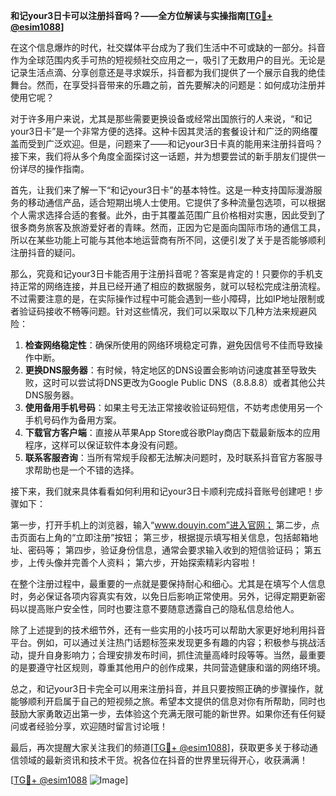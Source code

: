 **和记your3日卡可以注册抖音吗？——全方位解读与实操指南[[TG💪+ @esim1088](https://t.me/s/esim1088)]**

在这个信息爆炸的时代，社交媒体平台成为了我们生活中不可或缺的一部分。抖音作为全球范围内炙手可热的短视频社交应用之一，吸引了无数用户的目光。无论是记录生活点滴、分享创意还是寻求娱乐，抖音都为我们提供了一个展示自我的绝佳舞台。然而，在享受抖音带来的乐趣之前，首先要解决的问题是：如何成功注册并使用它呢？

对于许多用户来说，尤其是那些需要更换设备或经常出国旅行的人来说，“和记your3日卡”是一个非常方便的选择。这种卡因其灵活的套餐设计和广泛的网络覆盖而受到广泛欢迎。但是，问题来了——和记your3日卡真的能用来注册抖音吗？接下来，我们将从多个角度全面探讨这一话题，并为想要尝试的新手朋友们提供一份详尽的操作指南。

首先，让我们来了解一下“和记your3日卡”的基本特性。这是一种支持国际漫游服务的移动通信产品，适合短期出境人士使用。它提供了多种流量包选项，可以根据个人需求选择合适的套餐。此外，由于其覆盖范围广且价格相对实惠，因此受到了很多商务旅客及旅游爱好者的青睐。然而，正因为它是面向国际市场的通信工具，所以在某些功能上可能与其他本地运营商有所不同，这便引发了关于是否能够顺利注册抖音的疑问。

那么，究竟和记your3日卡能否用于注册抖音呢？答案是肯定的！只要你的手机支持正常的网络连接，并且已经开通了相应的数据服务，就可以轻松完成注册流程。不过需要注意的是，在实际操作过程中可能会遇到一些小障碍，比如IP地址限制或者验证码接收不畅等问题。针对这些情况，我们可以采取以下几种方法来规避风险：

1. **检查网络稳定性**：确保所使用的网络环境稳定可靠，避免因信号不佳而导致操作中断。
2. **更换DNS服务器**：有时候，特定地区的DNS设置会影响访问速度甚至导致失败，这时可以尝试将DNS更改为Google Public DNS（8.8.8.8）或者其他公共DNS服务器。
3. **使用备用手机号码**：如果主号无法正常接收验证码短信，不妨考虑使用另一个手机号码作为备用方案。
4. **下载官方客户端**：直接从苹果App Store或谷歌Play商店下载最新版本的应用程序，这样可以保证软件本身没有问题。
5. **联系客服咨询**：当所有常规手段都无法解决问题时，及时联系抖音官方客服寻求帮助也是一个不错的选择。

接下来，我们就来具体看看如何利用和记your3日卡顺利完成抖音账号创建吧！步骤如下：

第一步，打开手机上的浏览器，输入“www.douyin.com”进入官网；
第二步，点击页面右上角的“立即注册”按钮；
第三步，根据提示填写相关信息，包括邮箱地址、密码等；
第四步，验证身份信息，通常会要求输入收到的短信验证码；
第五步，上传头像并完善个人资料；
第六步，开始探索精彩内容啦！

在整个注册过程中，最重要的一点就是要保持耐心和细心。尤其是在填写个人信息时，务必保证各项内容真实有效，以免日后影响正常使用。另外，记得定期更新密码以提高账户安全性，同时也要注意不要随意透露自己的隐私信息给他人。

除了上述提到的技术细节外，还有一些实用的小技巧可以帮助大家更好地利用抖音平台。例如，可以通过关注热门话题标签来发现更多有趣的内容；积极参与挑战活动，提升自身影响力；合理安排发布时间，抓住流量高峰时段等等。当然，最重要的是要遵守社区规则，尊重其他用户的创作成果，共同营造健康和谐的网络环境。

总之，和记your3日卡完全可以用来注册抖音，并且只要按照正确的步骤操作，就能够顺利开启属于自己的短视频之旅。希望本文提供的信息对你有所帮助，同时也鼓励大家勇敢迈出第一步，去体验这个充满无限可能的新世界。如果你还有任何疑问或者经验分享，欢迎随时留言讨论哦！

最后，再次提醒大家关注我们的频道[[TG💪+ @esim1088](https://t.me/s/esim1088)]，获取更多关于移动通信领域的最新资讯和技术干货。祝各位在抖音的世界里玩得开心，收获满满！ 

[[TG💪+ @esim1088](https://t.me/s/esim1088) ![Image](https://i.postimg.cc/4NQfJmqS/Snipaste-2025-05-13-00-14-12.png)]